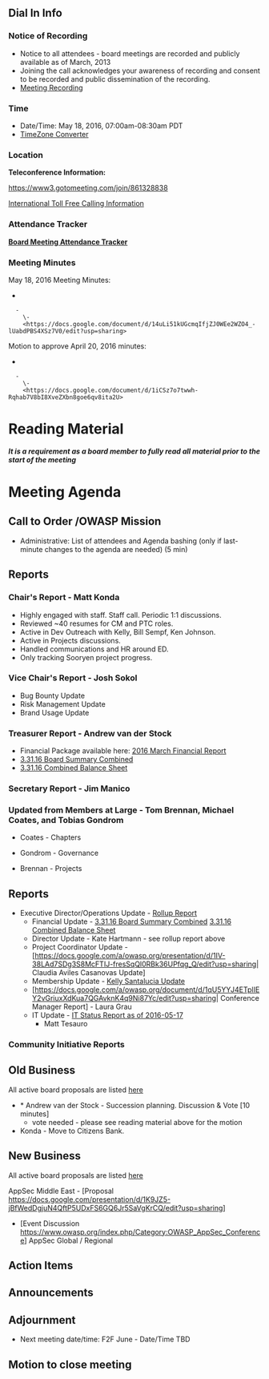 ## Dial In Info

### Notice of Recording

  - Notice to all attendees - board meetings are recorded and publicly
    available as of March, 2013
  - Joining the call acknowledges your awareness of recording and
    consent to be recorded and public dissemination of the recording.
  - [Meeting
    Recording](https://www.dropbox.com/s/h3fdake7hoagexy/OWASP%20Board%20Meeting1463580395.mp4?dl=0)

### Time

  - Date/Time: May 18, 2016, 07:00am-08:30am PDT
  - [TimeZone
    Converter](http://www.timeanddate.com/worldclock/meetingdetails.html?year=2016&month=05&day=18&hour=14&min=0&sec=0&p1=224&p2=24&p3=263&p4=78&p5=37&p6=102&p7=152)

### Location

**Teleconference Information:**

<https://www3.gotomeeting.com/join/861328838>

[International Toll Free Calling
Information](International_Toll_Free_Calling_Information "wikilink")

### Attendance Tracker

**[Board Meeting Attendance
Tracker](https://docs.google.com/a/owasp.org/spreadsheet/ccc?key=0ApZ9zE0hx0LNdG5uRzNYZE8ycDFabnBWNkU4SFpwREE)**

### Meeting Minutes

May 18, 2016 Meeting Minutes:

  -

      -
        \-
        <https://docs.google.com/document/d/14uLi51kUGcmqIfjZJ0WEe2WZO4_-lUabdPBS4XSz7V0/edit?usp=sharing>

Motion to approve April 20, 2016 minutes:

  -

      -
        \-
        <https://docs.google.com/document/d/1iCSz7o7twwh-Rqhab7V8bI8XveZXbn8goe6qv8ita2U>

# Reading Material

***It is a requirement as a board member to fully read all material
prior to the start of the meeting***

# Meeting Agenda

## Call to Order /OWASP Mission

  - Administrative: List of attendees and Agenda bashing (only if
    last-minute changes to the agenda are needed) (5 min)

## Reports

### Chair's Report - Matt Konda

  - Highly engaged with staff. Staff call. Periodic 1:1 discussions.
  - Reviewed \~40 resumes for CM and PTC roles.
  - Active in Dev Outreach with Kelly, Bill Sempf, Ken Johnson.
  - Active in Projects discussions.
  - Handled communications and HR around ED.
  - Only tracking Sooryen project progress.

### Vice Chair's Report - Josh Sokol

  - Bug Bounty Update
  - Risk Management Update
  - Brand Usage Update

### Treasurer Report - Andrew van der Stock

  - Financial Package available here: [2016 March Financial
    Report](https://drive.google.com/a/owasp.org/file/d/0BxI4iTO_QojvN2t3Y2NabzRhbUVnWEs1X3IxQWRQZElNbmc0/view?usp=sharing)
  - [3.31.16 Board Summary
    Combined](https://drive.google.com/a/owasp.org/file/d/0BxI4iTO_QojvT0lNMi1kci1pZlNaaGNYNVdOTVBrS0ItWkQ0/view?usp=sharing)
  - [3.31.16 Combined Balance
    Sheet](https://drive.google.com/a/owasp.org/file/d/0BxI4iTO_QojvMVhLTHpKZnE4cm1LVUxaOWJUWHdieXBKLVhv/view?usp=sharing)

### Secretary Report - Jim Manico

### Updated from Members at Large - Tom Brennan, Michael Coates, and Tobias Gondrom

  - Coates - Chapters

<!-- end list -->

  - Gondrom - Governance

<!-- end list -->

  - Brennan - Projects

## Reports

  - Executive Director/Operations Update - [Rollup
    Report](https://docs.google.com/a/owasp.org/document/d/1lz4Yb2byWSbayRmpKksHhR_fHJ3eoL8aWMZMEpfnIXg/edit?usp=sharing)
      - Financial Update - [3.31.16 Board Summary
        Combined](https://drive.google.com/a/owasp.org/file/d/0BxI4iTO_QojvT0lNMi1kci1pZlNaaGNYNVdOTVBrS0ItWkQ0/view?usp=sharing)
        [3.31.16 Combined Balance
        Sheet](https://drive.google.com/a/owasp.org/file/d/0BxI4iTO_QojvMVhLTHpKZnE4cm1LVUxaOWJUWHdieXBKLVhv/view?usp=sharing)
      - Director Update - Kate Hartmann - see rollup report above
      - Project Coordinator Update
        -\[<https://docs.google.com/a/owasp.org/presentation/d/1IV-38LAd7SDg3S8McFTIJ-fresSqQl0RBk36UPfqg_Q/edit?usp=sharing>|
        Claudia Aviles Casanovas Update\]
      - Membership Update - [Kelly Santalucia
        Update](https://www.owasp.org/index.php/April_2016_Membership_Report)
      - \[<https://docs.google.com/a/owasp.org/document/d/1qU5YYJ4ETplIEY2vGriuxXdKua7QGAvknK4q9Ni87Yc/edit?usp=sharing>|
        Conference Manager Report\] - Laura Grau
      - IT Update - [IT Status Report as
        of 2016-05-17](https://docs.google.com/document/d/1h05oOH0uhr7OIzeyrpQyt7BdiWcKE2odURIXZSzAAbA/edit?usp=sharing)
        - Matt Tesauro

### Community Initiative Reports

## Old Business

All active board proposals are listed
[here](https://drive.google.com/folderview?id=0BxSfMVkfLvslVXdvUFV3NkxucWc&usp=sharing)

  - \* Andrew van der Stock - Succession planning. Discussion & Vote
    \[10 minutes\]
      - vote needed - please see reading material above for the motion
  - Konda - Move to Citizens Bank.

## New Business

All active board proposals are listed
[here](https://drive.google.com/folderview?id=0BxSfMVkfLvslVXdvUFV3NkxucWc&usp=sharing)

AppSec Middle East - \[Proposal
<https://docs.google.com/presentation/d/1K9JZ5-jBfWedDgjuN4QftP5UDxFS6GQ6Jr5SaVgKrCQ/edit?usp=sharing>\]
- \[Event Discussion
<https://www.owasp.org/index.php/Category:OWASP_AppSec_Conference>\]
AppSec Global / Regional

## Action Items

## Announcements

## Adjournment

  - Next meeting date/time: F2F June - Date/Time TBD

## Motion to close meeting
